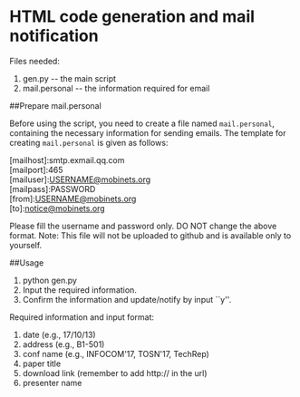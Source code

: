 # HTML code generation and mail notification

Files needed: 
1. gen.py -- the main script
2. mail.personal -- the information required for email

##Prepare mail.personal

Before using the script, you need to create a file named ``mail.personal``, containing the necessary information for sending emails. 
The template for creating ``mail.personal`` is given as follows:

\[mailhost\]:smtp.exmail.qq.com   
\[mailport\]:465   
\[mailuser\]:USERNAME@mobinets.org   
\[mailpass\]:PASSWORD   
\[from\]:USERNAME@mobinets.org   
\[to\]:notice@mobinets.org   

Please fill the username and password only.
DO NOT change the above format.
Note: This file will not be uploaded to github and is available only to yourself.

##Usage

1. python gen.py
2. Input the required information.
3. Confirm the information and update/notify by input ``y''.

Required information and input format: 
1. date (e.g., 17/10/13)
2. address (e.g., B1-501)
3. conf name (e.g., INFOCOM'17, TOSN'17, TechRep)
4. paper title
5. download link (remember to add http:// in the url)
6. presenter name 